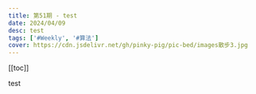 ```yaml
---
title: 第51期 - test
date: 2024/04/09
desc: test
tags: ['#Weekly', '#算法']
cover: https://cdn.jsdelivr.net/gh/pinky-pig/pic-bed/images散步3.jpg
---
```


[[toc]]

test
